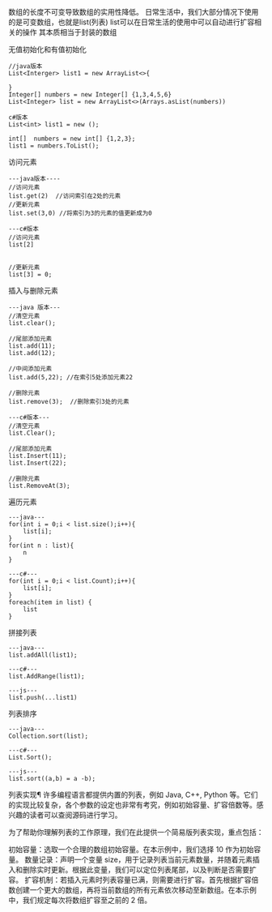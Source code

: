 数组的长度不可变导致数组的实用性降低。
日常生活中，我们大部分情况下使用的是可变数组，也就是list(列表)
list可以在日常生活的使用中可以自动进行扩容相关的操作
其本质相当于封装的数组

无值初始化和有值初始化
```
//java版本
List<Interger> list1 = new ArrayList<>{

}
Integer[] numbers = new Integer[] {1,3,4,5,6}
List<Integer> list = new ArrayList<>(Arrays.asList(numbers))

c#版本
List<int> list1 = new ();

int[]  numbers = new int[] {1,2,3};
list1 = numbers.ToList();
```

访问元素
```
---java版本----
//访问元素
list.get(2)  //访问索引在2处的元素
//更新元素
list.set(3,0) //将索引为3的元素的值更新成为0

---c#版本
//访问元素
list[2]


//更新元素
list[3] = 0;
```

插入与删除元素
```
---java 版本---
//清空元素
list.clear();

//尾部添加元素
list.add(11);
list.add(12);

//中间添加元素
list.add(5,22); //在索引5处添加元素22

//删除元素
list.remove(3);  //删除索引3处的元素
```
```
---c#版本---
//清空元素
list.Clear();

//尾部添加元素
list.Insert(11);
list.Insert(22);

//删除元素
list.RemoveAt(3);
```

遍历元素
```
---java---
for(int i = 0;i < list.size();i++){
	list[i];
}
for(int n : list){
	n
}
```
```
---c#---
for(int i = 0;i < list.Count);i++){
	list[i];
}
foreach(item in list) {
	list
}
```

拼接列表
```
---java---
list.addAll(list1);

---c#---
list.AddRange(list1);

---js---
list.push(...list1)
```

列表排序
```
---java---
Collection.sort(list);

---c#---
List.Sort();

---js---
list.sort((a,b) = a -b);
```
列表实现¶
许多编程语言都提供内置的列表，例如 Java, C++, Python 等。它们的实现比较复杂，各个参数的设定也非常有考究，例如初始容量、扩容倍数等。感兴趣的读者可以查阅源码进行学习。

为了帮助你理解列表的工作原理，我们在此提供一个简易版列表实现，重点包括：

初始容量：选取一个合理的数组初始容量。在本示例中，我们选择 10 作为初始容量。
数量记录：声明一个变量 size，用于记录列表当前元素数量，并随着元素插入和删除实时更新。根据此变量，我们可以定位列表尾部，以及判断是否需要扩容。
扩容机制：若插入元素时列表容量已满，则需要进行扩容。首先根据扩容倍数创建一个更大的数组，再将当前数组的所有元素依次移动至新数组。在本示例中，我们规定每次将数组扩容至之前的 2 倍。
